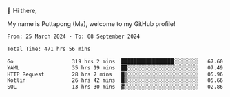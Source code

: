 👋 Hi there,

My name is Puttapong (Ma), welcome to my GitHub profile!

<!--START_SECTION:waka-->

```txt
From: 25 March 2024 - To: 08 September 2024

Total Time: 471 hrs 56 mins

Go                   319 hrs 2 mins  █████████████████░░░░░░░░   67.60 %
YAML                 35 hrs 19 mins  ██░░░░░░░░░░░░░░░░░░░░░░░   07.49 %
HTTP Request         28 hrs 7 mins   █▒░░░░░░░░░░░░░░░░░░░░░░░   05.96 %
Kotlin               26 hrs 42 mins  █▒░░░░░░░░░░░░░░░░░░░░░░░   05.66 %
SQL                  13 hrs 30 mins  ▓░░░░░░░░░░░░░░░░░░░░░░░░   02.86 %
```

<!--END_SECTION:waka-->
